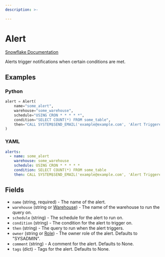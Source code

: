```yaml
---
description: >-
  
---
```


# Alert

[Snowflake Documentation](https://docs.snowflake.com/en/sql-reference/sql/create-alert)

Alerts trigger notifications when certain conditions are met.

## Examples

### Python

```python
alert = Alert(
    name="some_alert",
    warehouse="some_warehouse",
    schedule="USING CRON * * * * *",
    condition="SELECT COUNT(*) FROM some_table",
    then="CALL SYSTEM$SEND_EMAIL('example@example.com', 'Alert Triggered', 'The alert condition was met.')",
)
```

### YAML

```yaml
alerts:
  - name: some_alert
    warehouse: some_warehouse
    schedule: USING CRON * * * * *
    condition: SELECT COUNT(*) FROM some_table
    then: CALL SYSTEM$SEND_EMAIL('example@example.com', 'Alert Triggered', 'The alert condition was met.')
```

## Fields

* `name` (string, required) - The name of the alert.
* `warehouse` (string or [Warehouse](warehouse.md)) - The name of the warehouse to run the query on.
* `schedule` (string) - The schedule for the alert to run on.
* `condition` (string) - The condition for the alert to trigger on.
* `then` (string) - The query to run when the alert triggers.
* `owner` (string or [Role](role.md)) - The owner role of the alert. Defaults to "SYSADMIN".
* `comment` (string) - A comment for the alert. Defaults to None.
* `tags` (dict) - Tags for the alert. Defaults to None.


